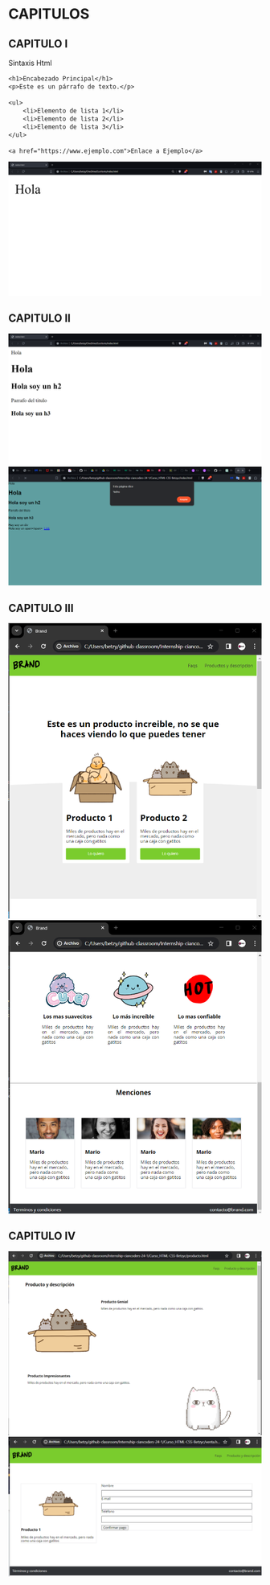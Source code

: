 # CAPITULOS

## CAPITULO I

 Sintaxis Html

<!DOCTYPE html>
<html lang="es">
<head>
    <meta charset="UTF-8">
    <meta name="viewport" content="width=device-width, initial-scale=1.0">
    <title>Título de la Página</title>
</head>
<body>

    <h1>Encabezado Principal</h1>
    <p>Este es un párrafo de texto.</p>
    
    <ul>
        <li>Elemento de lista 1</li>
        <li>Elemento de lista 2</li>
        <li>Elemento de lista 3</li>
    </ul>

    <a href="https://www.ejemplo.com">Enlace a Ejemplo</a>

</body>
</html>

![](/CAPITULOS/img/1.index.png)

## CAPITULO II

![](/CAPITULOS/img/2.inicio.png)
![](/CAPITULOS/img/2.js.png)

## CAPITULO III

![](/CAPITULOS/img/3.index.png)
![](/CAPITULOS/img/3.index2.png)

## CAPITULO IV

![](/CAPITULOS/img/4.producto.png)
![](/CAPITULOS/img/4.venta.png)
